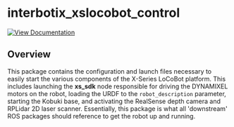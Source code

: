 # interbotix_xslocobot_control

[![View Documentation](https://trossenrobotics.com/docs/docs_button.svg)](https://www.trossenrobotics.com/docs/interbotix_xslocobots/ros_packages/locobot_control.html)

## Overview

This package contains the configuration and launch files necessary to easily start the various components of the X-Series LoCoBot platform. This includes launching the **xs_sdk** node responsible for driving the DYNAMIXEL motors on the robot, loading the URDF to the `robot_description` parameter, starting the Kobuki base, and activating the RealSense depth camera and RPLidar 2D laser scanner. Essentially, this package is what all 'downstream' ROS packages should reference to get the robot up and running.
